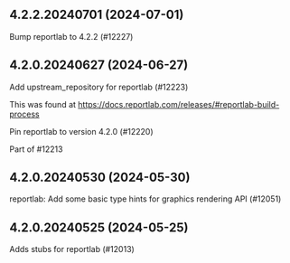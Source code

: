 ## 4.2.2.20240701 (2024-07-01)

Bump reportlab to 4.2.2 (#12227)

## 4.2.0.20240627 (2024-06-27)

Add upstream_repository for reportlab (#12223)

This was found at https://docs.reportlab.com/releases/#reportlab-build-process

Pin reportlab to version 4.2.0 (#12220)

Part of #12213

## 4.2.0.20240530 (2024-05-30)

reportlab: Add some basic type hints for graphics rendering API (#12051)

## 4.2.0.20240525 (2024-05-25)

Adds stubs for reportlab (#12013)

